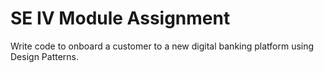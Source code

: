 
SE IV Module Assignment 
================
Write code to onboard a customer to a new digital banking platform using Design Patterns.

